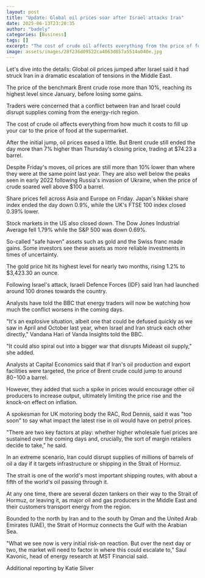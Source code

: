 ```yaml
---
layout: post
title: "Update: Global oil prices soar after Israel attacks Iran"
date: 2025-06-13T23:20:35
author: "badely"
categories: [Business]
tags: []
excerpt: "The cost of crude oil affects everything from the price of food at the supermarket to how much it costs to fill up your car."
image: assets/images/28f236d09522ca4063d857a5514a040e.jpg
---
```


Let's dive into the details: Global oil prices jumped after Israel said it had struck Iran in a dramatic escalation of tensions in the Middle East.

The price of the benchmark Brent crude rose more than 10%, reaching its highest level since January, before losing some gains. 

Traders were concerned that a conflict between Iran and Israel could disrupt supplies coming from the energy-rich region.

The cost of crude oil affects everything from how much it costs to fill up your car to the price of food at the supermarket.

After the initial jump, oil prices eased a little. But Brent crude still ended the day more than 7% higher than Thursday's closing price, trading at $74.23 a barrel.

Despite Friday's moves, oil prices are still more than 10% lower than where they were at the same point last year. They are also well below the peaks seen in early 2022 following Russia's invasion of Ukraine, when the price of crude soared well above $100 a barrel.

Share prices fell across Asia and Europe on Friday. Japan's Nikkei share index ended the day down 0.9%, while the UK's FTSE 100 index closed 0.39% lower.

Stock markets in the US also closed down. The Dow Jones Industrial Average fell 1.79% while the S&P 500 was down 0.69%.

So-called "safe haven" assets such as gold and the Swiss franc made gains. Some investors see these assets as more reliable investments in times of uncertainty.

The gold price hit its highest level for nearly two months, rising 1.2% to $3,423.30 an ounce.

Following Israel's attack, Israeli Defence Forces (IDF) said Iran had launched around 100 drones towards the country.

Analysts have told the BBC that energy traders will now be watching how much the conflict worsens in the coming days.

"It's an explosive situation, albeit one that could be defused quickly as we saw in April and October last year, when Israel and Iran struck each other directly," Vandana Hari of Vanda Insights told the BBC.

"It could also spiral out into a bigger war that disrupts Mideast oil supply," she added.

Analysts at Capital Economics said that if Iran's oil production and export facilities were targeted, the price of Brent crude could jump to around $80-$100 a barrel.

However, they added that such a spike in prices would encourage other oil producers to increase output, ultimately limiting the price rise and the knock-on effect on inflation.

A spokesman for UK motoring body the RAC, Rod Dennis, said it was "too soon" to say what impact the latest rise in oil would have on petrol prices.

"There are two key factors at play: whether higher wholesale fuel prices are sustained over the coming days and, crucially, the sort of margin retailers decide to take," he said.

In an extreme scenario, Iran could disrupt supplies of millions of barrels of oil a day if it targets infrastructure or shipping in the Strait of Hormuz.

The strait is one of the world's most important shipping routes, with about a fifth of the world's oil passing through it.

At any one time, there are several dozen tankers on their way to the Strait of Hormuz, or leaving it, as major oil and gas producers in the Middle East and their customers transport energy from the region.

Bounded to the north by Iran and to the south by Oman and the United Arab Emirates (UAE), the Strait of Hormuz connects the Gulf with the Arabian Sea.

"What we see now is very initial risk-on reaction. But over the next day or two, the market will need to factor in where this could escalate to," Saul Kavonic, head of energy research at MST Financial said.

Additional reporting by Katie Silver


